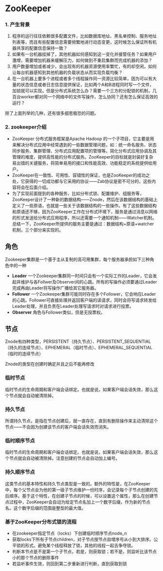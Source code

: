 # ZooKeeper

### 1. 产生背景

   1. 程序的运行往往依赖很多配置文件，比如数据库地址、黑名单控制、服务地址列表等，而且有些配置信息需要频繁地进行动态变更，这时候怎么保证所有机器共享的配置信息保持一致？
   2. 如果有一台机器挂掉了，其他机器如何感知到这一变化并接管任务？如果用户激增，需要增加机器来缓解压力，如何做到不重启集群而完成机器的添加？
   3. 用户数量增加或者减少，会出现有的机器资源使用率繁忙，有的却空闲，如何让每台机器感知到其他机器的负载状态从而实现负载均衡？
   4. 在一台机器上要多个进程或者多个线程操作同一资源比较简单，因为可以有大量的状态信息或者日志信息提供保证，比如两个A和B进程同时写一个文件，加锁就可以实现。但是分布式系统怎么办？需要一个三方的分配锁的机制，几百台worker都对同一个网络中的文件写操作，怎么协同？还有怎么保证高效的运行？

 除了上面列举的几种，还有很多细思极恐的问题。

### 2. zookeeper介绍

  - ZooKeeper 分布式服务框架是Apache Hadoop 的一个子项目，它主要是用来解决分布式应用中经常遇到的一些数据管理问题，如：统一命名服务、状态同步服务、集群管理、分布式应用配置项的管理等。简化分布式应用协调及其管理的难度，提供高性能的分布式服务。ZooKeeper的目标就是封装好复杂 易出错的关键服务，将简单易用的接口和性能高效、功能稳定的系统提供给用户。
  - ZooKeeper在一致性、可用性、容错性的保证，也是ZooKeeper的成功之处，它获得的一切成功都与它采用的协议——Zab协议是密不可分的，这些内容将会在后面介绍。
  - 为了实现前面提到的各种服务，比如分布式锁、配置维护、组服务等，ZooKeeper设计了一种新的数据结构——Znode，然后在该数据结构的基础上定义了一些原语，也就是一些关于该数据结构的一些操作。有了这些数据结构和原语还不够，因为ZooKeeper工作在分布式环境下，服务是通过消息以网络的形式发送给分布式应用程序，所以还需要一个通知机制——Watcher机制。总结一下，ZooKeeper所提供的服务主要是通过：数据结构+原语+watcher机制，三个部分来实现的。

## 角色

Zookeeper集群是一个基于主从复制的高可用集群，每个服务器承担如下三种角色中的一种

- **Leader** 一个Zookeeper集群同一时间只会有一个实际工作的Leader，它会发起并维护与各Follwer及Observer间的心跳。所有的写操作必须要通过Leader完成再由Leader将写操作广播给其它服务器。
- **Follower** 一个Zookeeper集群可能同时存在多个Follower，它会响应Leader的心跳。Follower可直接处理并返回客户端的读请求，同时会将写请求转发给Leader处理，并且负责在Leader处理写请求时对请求进行投票。
- **Observer** 角色与Follower类似，但是无投票权。



## 节点

Znode有四种类型，PERSISTENT（持久节点）、PERSISTENT_SEQUENTIAL（持久的连续节点）、EPHEMERAL（临时节点）、EPHEMERAL_SEQUENTIAL（临时的连续节点）

Znode的类型在创建时确定并且之后不能再修改

### 临时节点

临时节点的生命周期和客户端会话绑定。也就是说，如果客户端会话失效，那么这个节点就会自动被清除掉。

### 持久节点

所谓持久节点，是指在节点创建后，就一直存在，直到有删除操作来主动清除这个节点——不会因为创建该节点的客户端会话失效而消失。

### 临时顺序节点

临时节点的生命周期和客户端会话绑定。也就是说，如果客户端会话失效，那么这个节点就会自动被清除掉。注意创建的节点会自动加上编号。

### 持久顺序节点

这类节点的基本特性和持久节点类型是一致的。额外的特性是，在ZooKeeper中，每个父节点会为他的第一级子节点维护一份时序，会记录每个子节点创建的先后顺序。基于这个特性，在创建子节点的时候，可以设置这个属性，那么在创建节点过程中，ZooKeeper会自动为给定节点名加上一个数字后缀，作为新的节点名。这个数字后缀的范围是整型的最大值。

### 基于ZooKeeper分布式锁的流程
- 在zookeeper指定节点（locks）下创建临时顺序节点node_n
- 获取locks下所有子节点children，对子节点按节点自增序号从小到大排序。公平锁的形式。避免某个线程释放了锁，其他的线程一起去争夺锁。
- 判断本节点是不是第一个子节点，若是，则获取锁；若不是，则监听比该节点小的那个节点的删除事件
- 若监听事件生效，则回到第二步重新进行判断，直到获取到锁
